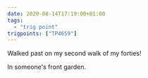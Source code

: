 ```yaml
---
date: 2020-08-14T17:19:00+01:00
tags: 
  - "trig point"
trigpoints: ["TP4659"]
---
```


Walked past on my second walk of my forties!

In someone's front garden.
